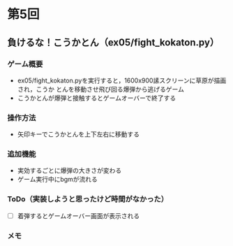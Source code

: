 # 第5回
## 負けるな！こうかとん（ex05/fight_kokaton.py）
### ゲーム概要
- ex05/fight_kokaton.pyを実行すると，1600x900䛾スクリーンに草原が描画され，こうか
とんを移動させ飛び回る爆弾から逃げるゲーム
- こうかとんが爆弾と接触するとゲームオーバーで終了する
### 操作方法
- 矢印キーでこうかとんを上下左右に移動する
### 追加機能
- 実効するごとに爆弾の大きさが変わる
- ゲーム実行中にbgmが流れる
### ToDo（実装しようと思ったけど時間がなかった）
- [ ] 着弾するとゲームオーバー画面が表示される
### メモ
